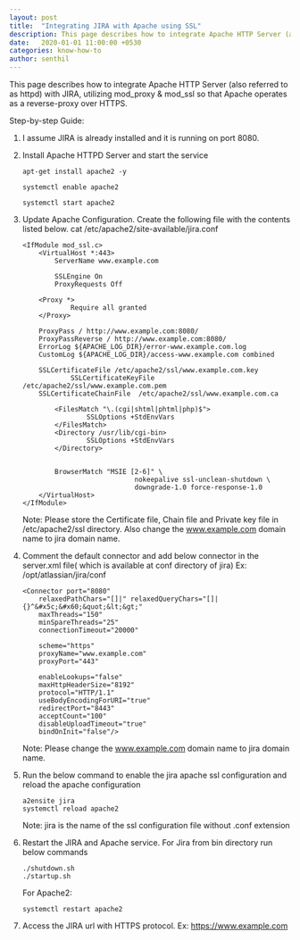 ```yaml
---
layout: post
title:  "Integrating JIRA with Apache using SSL"
description: This page describes how to integrate Apache HTTP Server (also referred to as httpd) with JIRA, utilizing mod_proxy & mod_ssl so that Apache operates as a reverse-proxy over HTTPS. 
date:   2020-01-01 11:00:00 +0530
categories: know-how-to
author: senthil
---
```


This page describes how to integrate Apache HTTP Server (also referred to as httpd) with JIRA, utilizing mod_proxy & mod_ssl so that Apache operates as a reverse-proxy over HTTPS.

Step-by-step Guide:
1. I assume JIRA is already installed and it is running on port 8080.

2. Install Apache HTTPD Server and start the service
    ```
    apt-get install apache2 -y
    
    systemctl enable apache2 

    systemctl start apache2
    ```

3. Update Apache Configuration. Create the following file with the contents listed below.
   cat /etc/apache2/site-available/jira.conf
    ```
    <IfModule mod_ssl.c>
        <VirtualHost *:443>
            ServerName www.example.com

            SSLEngine On
            ProxyRequests Off
        
        <Proxy *>
                Require all granted
        </Proxy>
    
        ProxyPass / http://www.example.com:8080/
        ProxyPassReverse / http://www.example.com:8080/
        ErrorLog ${APACHE_LOG_DIR}/error-www.example.com.log
        CustomLog ${APACHE_LOG_DIR}/access-www.example.com combined

        SSLCertificateFile /etc/apache2/ssl/www.example.com.key
                SSLCertificateKeyFile /etc/apache2/ssl/www.example.com.pem
        SSLCertificateChainFile  /etc/apache2/ssl/www.example.com.ca

            <FilesMatch "\.(cgi|shtml|phtml|php)$">
                    SSLOptions +StdEnvVars
            </FilesMatch>
            <Directory /usr/lib/cgi-bin>
                    SSLOptions +StdEnvVars
            </Directory>


            BrowserMatch "MSIE [2-6]" \
                                nokeepalive ssl-unclean-shutdown \
                                downgrade-1.0 force-response-1.0
        </VirtualHost>
    </IfModule>
    ```

    Note: Please store the Certificate file, Chain file and Private key file in /etc/apache2/ssl directory. Also change the www.example.com domain name to jira domain name.

4. Comment the default connector and add below connector in the server.xml file( which is available at conf directory of jira) Ex: /opt/atlassian/jira/conf
    ```
    <Connector port="8080"
        relaxedPathChars="[]|" relaxedQueryChars="[]|{}^&#x5c;&#x60;&quot;&lt;&gt;"
        maxThreads="150"
        minSpareThreads="25"
        connectionTimeout="20000"

        scheme="https"
        proxyName="www.example.com"
        proxyPort="443"

        enableLookups="false"
        maxHttpHeaderSize="8192"
        protocol="HTTP/1.1"
        useBodyEncodingForURI="true"
        redirectPort="8443"
        acceptCount="100"
        disableUploadTimeout="true"
        bindOnInit="false"/>
    ```

   Note: Please change the www.example.com domain name to jira domain name.

5. Run the below command to enable the jira apache ssl configuration and reload the apache configuration 
    ```
    a2ensite jira
    systemctl reload apache2
    ```

   Note: jira is the name of the ssl configuration file without .conf extension

6. Restart the JIRA and Apache service.
   For Jira from bin directory run below commands
    ```
    ./shutdown.sh
    ./startup.sh
    ```

   For Apache2:
    ```
    systemctl restart apache2
    ```

7. Access the JIRA url with HTTPS protocol. Ex: https://www.example.com

